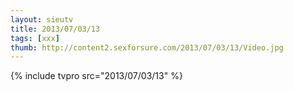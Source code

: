 ```yaml
--- 
layout: sieutv
title: 2013/07/03/13
tags: [xxx]
thumb: http://content2.sexforsure.com/2013/07/03/13/Video.jpg
---
```

{% include tvpro src="2013/07/03/13" %} 

